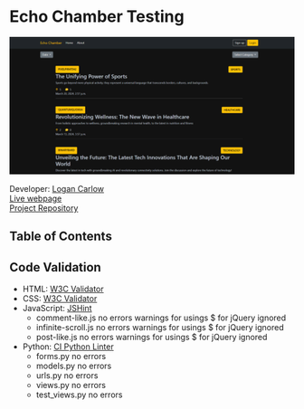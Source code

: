 # Echo Chamber Testing

<center> 

![Mock Image](readme/mock-image.png)

</center>

Developer: [Logan Carlow](https://github.com/TerraBite147) <br>
[Live webpage](https://echo-chamber-ci-f4fdc2207726.herokuapp.com/)<br>
[Project Repository](https://github.com/TerraBite147/echo-chamber)<br>


## Table of Contents



## Code Validation

- HTML: [W3C Validator](https://validator.w3.org/nu/?doc=https%3A%2F%2Fecho-chamber-ci-f4fdc2207726.herokuapp.com%2F)
- CSS: [W3C Validator](https://jigsaw.w3.org/css-validator/validator?uri=https%3A%2F%2Fecho-chamber-ci-f4fdc2207726.herokuapp.com%2F&profile=css3svg&usermedium=all&warning=1&vextwarning=&lang=en)
- JavaScript: [JSHint](https://jshint.com/)
    - comment-like.js no errors warnings for usings $ for jQuery ignored
    - infinite-scroll.js no errors warnings for usings $ for jQuery ignored
    - post-like.js no errors warnings for usings $ for jQuery ignored
- Python: [CI Python Linter](https://pep8ci.herokuapp.com/)
    - forms.py no errors
    - models.py no errors
    - urls.py no errors
    - views.py no errors
    - test_views.py no errors
